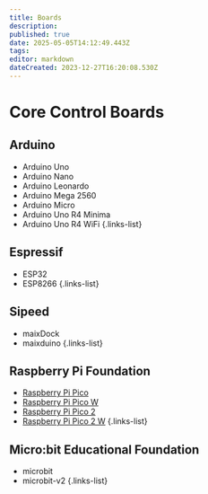 ```yaml
---
title: Boards
description: 
published: true
date: 2025-05-05T14:12:49.443Z
tags: 
editor: markdown
dateCreated: 2023-12-27T16:20:08.530Z
---
```


# Core Control Boards

## Arduino

- Arduino Uno
- Arduino Nano
- Arduino Leonardo
- Arduino Mega 2560
- Arduino Micro
- Arduino Uno R4 Minima
- Arduino Uno R4 WiFi
{.links-list}

## Espressif

- ESP32
- ESP8266
{.links-list}

## Sipeed

- maixDock
- maixduino
{.links-list}

## Raspberry Pi Foundation

- [Raspberry Pi Pico](/general-hardware-guidelines/boards/raspberry-pi-pico)
- [Raspberry Pi Pico W](/general-hardware-guidelines/boards/raspberry-pi-picow)
- [Raspberry Pi Pico 2](/general-hardware-guidelines/boards/raspberry-pi-pico2)
- [Raspberry Pi Pico 2 W](/general-hardware-guidelines/boards/raspberry-pi-pico2w)
{.links-list}

## Micro:bit Educational Foundation

- microbit
- microbit-v2
{.links-list}